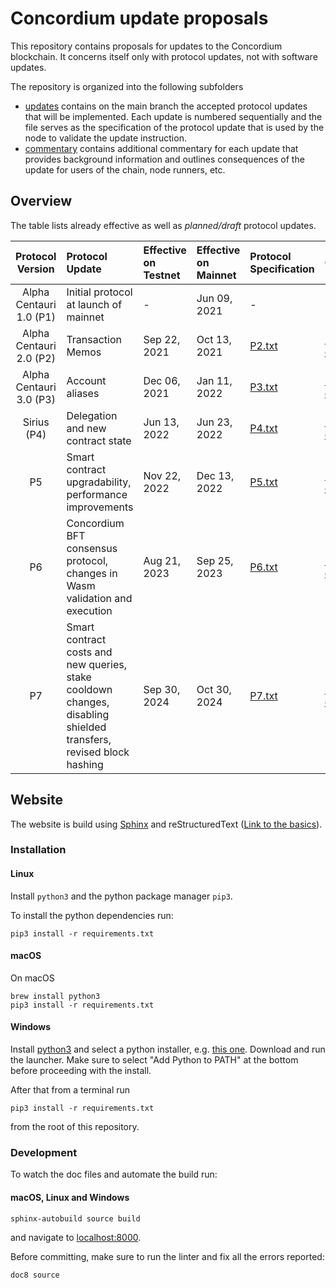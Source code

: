 # Concordium update proposals

This repository contains proposals for updates to the Concordium blockchain.
It concerns itself only with protocol updates, not with software updates.

The repository is organized into the following subfolders
- [updates](./updates) contains on the main branch the accepted protocol
  updates that will be implemented. Each update is numbered sequentially and the
  file serves as the specification of the protocol update that is used by the
  node to validate the update instruction.
- [commentary](./commentary) contains additional commentary for each update that
  provides background information and outlines consequences of the update for
  users of the chain, node runners, etc.
## Overview

The table lists already effective as well as *planned/draft* protocol updates.

| Protocol Version | Protocol Update | Effective on Testnet | Effective on Mainnet | Protocol Specification | Commentary | Specification Hash | Transaction Hash (Mainnet) | Block Hash (Mainnet) |
| :---: | :--- | :--- | :--- | :--- | :--- | :--- | :--- | :--- |
| Alpha Centauri 1.0 (P1) | Initial protocol at launch of mainnet | - | Jun 09, 2021 | - | - | - | - | - |
| Alpha Centauri 2.0 (P2) | Transaction Memos | Sep 22, 2021 | Oct 13, 2021 | [P2.txt](../main/updates/P2.txt) | [P2-commentary.txt](../main/commentary/P2-commentary.txt) | `9b1f206bbe230fef248c9312805460b4f1b05c1ef3964946981a8d4abb58b923` | `bfa62d327aeffb82978b4bad9e23d9776dddccd5fad100bc26d470c0ed5c322c` | `81bec0077c29616799e4ad9ccde28b5de76c218045eea036a173a2441725fdb3` |
| Alpha Centauri 3.0 (P3) | Account aliases | Dec 06, 2021 | Jan 11, 2022 | [P3.txt](../main/updates/P3.txt) | [P3-commentary.txt](../main/commentary/P3-commentary.txt) | `ec9f7733e872ed0b8f1f386d12c5c725379fc609ce246ffdce28cfb9163ea350` | `7d26c03a30d3156102d50e1c1429786191a002f0d124f82d6447ed3dab9da0d8` | `da7ad0050ac7352183b5731ec81d9b39a064248ba9c4acb8d12daa678040db43` |
| Sirius (P4) | Delegation and new contract state | Jun 13, 2022 | Jun 23, 2022 | [P4.txt](../main/updates/P4.txt) | [P4-commentary.txt](../main/commentary/P4-commentary.txt) | `20c6f246713e573fb5bfdf1e59c0a6f1a37cded34ff68fda4a60aa2ed9b151aa` | `4c135293c661cc57890aab1889e8263db70e3a857983e6aa7ffa5ea6806b9338` | `476093e74014d9c735de0173a653f094f15ee1a4d2693f24bddd184672723d98` |
| P5 | Smart contract upgradability, performance improvements | Nov 22, 2022 | Dec 13, 2022 | [P5.txt](../main/updates/P5.txt) | [P5-commentary.txt](../main/commentary/P5-commentary.txt) | `af5684e70c1438e442066d017e4410af6da2b53bfa651a07d81efa2aa668db20` | `6ca196c7fa2f3e0e64b7fa9b6c7299c5196ff38122768b799fab612db31b2114` | `5443ee296c0a87af8631998e5e7edd80ac4edec5c64255bdf8415af6e4bd0f43` |
| P6 | Concordium BFT consensus protocol, changes in Wasm validation and execution | Aug 21, 2023 | Sep 25, 2023 | [P6.txt](../main/updates/P6.txt) | [P6-commentary.txt](../main/commentary/P6-commentary.txt) | `ede9cf0b2185e9e8657f5c3fd8b6f30cef2f1ef4d9692aa4f6ef6a9fb4a762cd` | `358633697957ac1c3f91adc40f75d1ff951a11bc89826567a4118ce0371c17bf` | `5406c159c36841803d7eecba4aa5c21c6a72693a854ea88851218cfe8b31465c` |
| P7 | Smart contract costs and new queries, stake cooldown changes, disabling shielded transfers, revised block hashing | Sep 30, 2024 | Oct 30, 2024 | [P7.txt](../main/updates/P7.txt) | [P7-commentary.txt](../main/commentary/P7-commentary.txt) | `e68ea0b16bbadfa5e5da768ed9afe0880bd572e29337fe6fb584f293ed7699d6` | 8a3495a1b24d30f239ed9ab52ed6ba26f26f52039d7b740c968882732f3d0baa | 11bb339c85b02d16c07984deeadb1c338871a49dd1527e129561b8c5b2fb1fb3 |

## Website

The website is build using [Sphinx](https://www.sphinx-doc.org/en/master/index.html) and reStructuredText ([Link to the basics](https://www.sphinx-doc.org/en/master/usage/restructuredtext/basics.html)).

### Installation

#### Linux

Install `python3` and the python package manager `pip3`.

To install the python dependencies run:
```
pip3 install -r requirements.txt
```

#### macOS

On macOS
```
brew install python3
pip3 install -r requirements.txt
```

#### Windows

Install [python3](https://www.python.org/downloads/windows/)
and select a python installer, e.g. [this one](https://www.python.org/ftp/python/3.9.1/python-3.9.1-amd64.exe).
Download and run the launcher. Make sure to select "Add Python to PATH" at the bottom before proceeding with the install.

After that from a terminal run
```
pip3 install -r requirements.txt
```
from the root of this repository.
### Development

To watch the doc files and automate the build run:

#### macOS, Linux and Windows
```
sphinx-autobuild source build
```
and navigate to [localhost:8000](http://localhost:8000).


Before committing, make sure to run the linter and fix all the errors reported:
```
doc8 source
```
